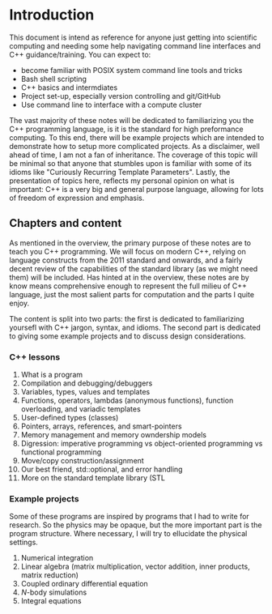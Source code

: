 # Introduction

This document is intend as reference for anyone just getting into scientific computing and needing some help navigating command line interfaces and C++ guidance/training.
You can expect to:
- become familiar with POSIX system command line tools and tricks
- Bash shell scripting
- C++ basics and intermdiates
- Project set-up, especially version controlling and git/GitHub
- Use command line to interface with a compute cluster

The vast majority of these notes will be dedicated to familiarizing you the C++ programming language, is it is the standard for high preformance computing.
To this end, there will be example projects which are intended to demonstrate how to setup more complicated projects.
As a disclaimer, well ahead of time, I am not a fan of inheritance.
The coverage of this topic will be minimal so that anyone that stumbles upon is familiar with some of its idioms like "Curiously Recurring Template Parameters".
Lastly, the presentation of topics here, reflects my personal opinion on what is important:
C++ is a very big and general purpose language, allowing for lots of freedom of expression and emphasis.

## Chapters and content

As mentioned in the overview, the primary purpose of these notes are to teach you C++ programming.
We will focus on modern C++, relying on language constructs from the 2011 standard and onwards, and a fairly decent review of the capabilities of the standard library (as we might need them) will be included.
Has hinted at in the overview, these notes are by know means comprehensive enough to represent the full milieu of C++ language, just the most salient parts for computation and the parts I quite enjoy.

The content is split into two parts: the first is dedicated to familiarizing yoursefl with C++ jargon, syntax, and idioms.
The second part is dedicated to giving some example projects and to discuss design considerations.

### C++ lessons

1. What is a program
1. Compilation and debugging/debuggers
1. Variables, types, values and templates
1. Functions, operators, lambdas (anonymous functions), function overloading, and variadic templates
1. User-defined types (classes)
1. Pointers, arrays, references, and smart-pointers
1. Memory management and memory owndership models
1. Digression: imperative programming vs object-oriented programming vs functional programming
1. Move/copy construction/assignment
1. Our best friend, std::optional, and error handling
1. More on the standard template library (STL

<!-- Here I really want to make sure about the importance of using lambdas when passing functors
     to allow the compiler to do as much optimization as possible  -->
### Example projects
Some of these programs are inspired by programs that I had to write for research.
So the physics may be opaque, but the more important part is the program structure.
Where necessary, I will try to ellucidate the physical settings.

1. Numerical integration
1. Linear algebra (matrix multiplication, vector addition, inner products, matrix reduction)
1. Coupled ordinary differential equation
1. $N$-body simulations
1. Integral equations
